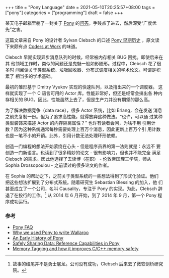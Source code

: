 +++
title = "Pony Language"
date = 2021-05-10T20:25:57+08:00
tags = ["pony"]
categories = ["programming"]
draft = false
+++

某天电子邮箱里躺了一封关于 [Pony](https://www.ponylang.io) 的[问答](https://www.quora.com/What-is-your-experience-with-using-Pony-programming-language)。手贱点了进去，然后深受“广度优先”之害。

这篇文章来自 Pony 的设计者 Sylvan Clebsch 的口述 [Pony 早期历史](https://www.ponylang.io/blog/2017/05/an-early-history-of-pony/) ，原文读下来颇有点 [Coders at Work](https://book.douban.com/subject/3673223/) 的味道。

Clebsch 早期实现异步消息队列的时候，经常被内存相关 BUG 困扰。即使后来在其
他领域工作时，类似的问题还是鬼魅一般如影随形。过程中，Clebsch 花了很多时
间阅读关于类型系统、垃圾回收器、分布式调度相关的学术论文。可谓是积累了
相当多的学术基础。

最初的雏形基于 Dmitry Vyukov 实现的快速队列，以及撸出来的一个调度器。
这样就实现了一个 C 语言可用的 Actor 库。性能非常好，但还是经常会搞出各
种内存相关的 BUG。因此，性能虽然上去了，但是生产力并没有期望的那么高。

为了解决数据竞争（data race），很多 Actor 系统，比如 Erlang，会在发送
消息之前先复制一份。但为了追求高性能，就得放弃这种做法。“也许，可以通
过某种类型装饰来描述 Actor 的内存隔离属性？” 也许有读者会问，为啥不用
引用计数？因为这种系统通常每秒需要处理上百万个消息，因此更新上百万个引
用计数也是一笔不小的开销。此外，引用计数无法处理环形依赖。

创造一门编程的想法开始萦绕在心头 - 但是程序员界的第一法则就是：永远不
要创造一门新语言。也读到了很多精妙的论文 - 很有影响力，但也并不能完全
满足 Clebsch 的需求。因此他选择了去读博（在职） - 伦敦帝国理工学院，师从
Sophia Drossopoulou - 之前读过的很多论文的作者。

在 Sophia 的帮助之下，之前关于类型系统的一些想法得到了形式化验证。他们
把这些想法扩展到了分布式系统。随着研究生 Sebastian Blessing 的加入，他
们甚至成立了一个公司，名叫 Causality，专注于 Pony 的实现。为此，Clebsch 辞
退了在投行的工作。[^1] 从 2014 年 6 月开始，到了 2014 年 9 月，第一个
Pony 程序成功运行。

### 参考

- [Pony FAQ](https://www.ponylang.io/faq/)
- [Why we used Pony to write Wallaroo](https://blog.wallaroolabs.com/2017/10/why-we-used-pony-to-write-wallaroo/)
- [An Early History of Pony](https://www.ponylang.io/blog/2017/05/an-early-history-of-pony/)
- [Safely Sharing Data: Reference Capabilities in Pony](http://jtfmumm.com/blog/2016/03/06/safely-sharing-data-pony-reference-capabilities/)
- [Memory Tagging and how it improves C/C++ memory safety](https://arxiv.org/abs/1802.09517)

[^1]: 故事的结尾并不是勇士屠龙。公司没有成功，Clebsch 后来去了微软剑桥研究院。
